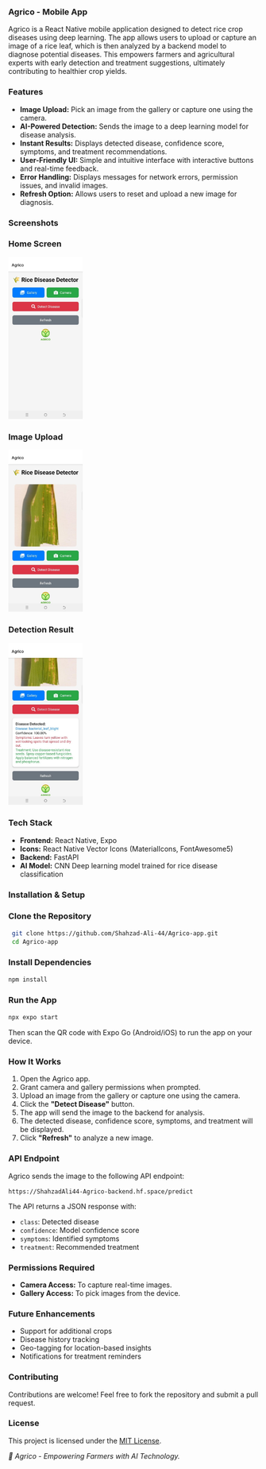 ###  Agrico - Mobile App

Agrico is a React Native mobile application designed to detect rice crop diseases using deep learning. The app allows users to upload or capture an image of a rice leaf, which is then analyzed by a backend model to diagnose potential diseases. This empowers farmers and agricultural experts with early detection and treatment suggestions, ultimately contributing to healthier crop yields.



###  Features

- **Image Upload:** Pick an image from the gallery or capture one using the camera.
- **AI-Powered Detection:** Sends the image to a deep learning model for disease analysis.
- **Instant Results:** Displays detected disease, confidence score, symptoms, and treatment recommendations.
- **User-Friendly UI:** Simple and intuitive interface with interactive buttons and real-time feedback.
- **Error Handling:** Displays messages for network errors, permission issues, and invalid images.
- **Refresh Option:** Allows users to reset and upload a new image for diagnosis.



###  Screenshots


### Home Screen
<img src="./assets/screenshots/Home.jpg" alt="Home Screen" width="150" />

### Image Upload
<img src="./assets/screenshots/uploading.jpg" alt="Image Upload" width="150" />

### Detection Result
<img src="./assets/screenshots/Results.jpg" alt="Detection Result" width="150" />




###  Tech Stack

- **Frontend:** React Native, Expo
- **Icons:** React Native Vector Icons (MaterialIcons, FontAwesome5)
- **Backend:** FastAPI
- **AI Model:** CNN Deep learning model trained for rice disease classification



###  Installation & Setup

###  Clone the Repository
```bash
 git clone https://github.com/Shahzad-Ali-44/Agrico-app.git
 cd Agrico-app
```

###  Install Dependencies
```bash
npm install
```

###  Run the App
```bash
npx expo start
```
Then scan the QR code with Expo Go (Android/iOS) to run the app on your device.



###  How It Works
1. Open the Agrico app.
2. Grant camera and gallery permissions when prompted.
3. Upload an image from the gallery or capture one using the camera.
4. Click the **"Detect Disease"** button.
5. The app will send the image to the backend for analysis.
6. The detected disease, confidence score, symptoms, and treatment will be displayed.
7. Click **"Refresh"** to analyze a new image.



###   API Endpoint
Agrico sends the image to the following API endpoint:
```
https://ShahzadAli44-Agrico-backend.hf.space/predict
```

The API returns a JSON response with:
- `class`: Detected disease
- `confidence`: Model confidence score
- `symptoms`: Identified symptoms
- `treatment`: Recommended treatment



###   Permissions Required
- **Camera Access:** To capture real-time images.
- **Gallery Access:** To pick images from the device.



###  Future Enhancements
-  Support for additional crops
-  Disease history tracking
-  Geo-tagging for location-based insights
-  Notifications for treatment reminders



###  Contributing
Contributions are welcome! Feel free to fork the repository and submit a pull request.


###  License

This project is licensed under the [MIT License](LICENSE).


*🌾 Agrico - Empowering Farmers with AI Technology.*
